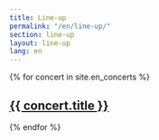 ```yaml
---
title: Line-up
permalink: "/en/line-up/"
section: line-up
layout: line-up
lang: en
---
```


{% for concert in site.en_concerts %}
  <h2>
    <a href="{{ site.baseurl }}{{ concert.url }}">
        {{ concert.title }}
    </a>
  </h2>
{% endfor %}
